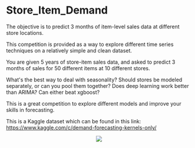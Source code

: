 # Store_Item_Demand
The objective is to predict 3 months of item-level sales data at different store locations.

This competition is provided as a way to explore different time series techniques on a relatively simple and clean dataset.

You are given 5 years of store-item sales data, and asked to predict 3 months of sales for 50 different items at 10 different stores.

What's the best way to deal with seasonality? Should stores be modeled separately, or can you pool them together? Does deep learning work better than ARIMA? Can either beat xgboost?

This is a great competition to explore different models and improve your skills in forecasting.

This is a Kaggle dataset which can be found in this link: https://www.kaggle.com/c/demand-forecasting-kernels-only/

<p align="center">
  <img src="https://github.com/panambY/Store_Item_Demand/blob/master/image/store_item_demand.jpg">
</p>
